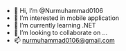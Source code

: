 - 👋 Hi, I’m @Nurmuhammad0106
- 👀 I’m interested in mobile application
- 🌱 I’m currently learning .NET
- 💞️ I’m looking to collaborate on ...
- 📫 nurmuhammad0106@gmail.com

<!---
Nurmuhammad0106/Nurmuhammad0106 is a ✨ special ✨ repository because its `README.md` (this file) appears on your GitHub profile.
You can click the Preview link to take a look at your changes.
--->

